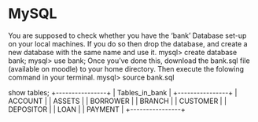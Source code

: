 # MySQL

You are supposed to check whether you have the ‘bank’ Database set-up on your local machines. If you do so then drop the database, and create a new database with the same name and use it.
mysql> create database bank;
mysql> use bank;
Once you’ve done this, download the bank.sql file (available on moodle) to your home directory. Then execute the folowing command in your terminal.
mysql> source bank.sql

show tables;
+----------------+
| Tables_in_bank |
+----------------+
| ACCOUNT        |
| ASSETS         |
| BORROWER       |
| BRANCH         |
| CUSTOMER       |
| DEPOSITOR      |
| LOAN           |
| PAYMENT        |
+----------------+

